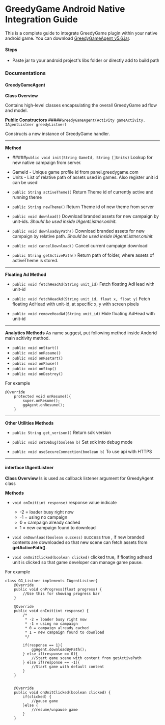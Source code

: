 GreedyGame Android Native Integration Guide
===================

This is a complete guide to integrate GreedyGame plugin within your native android game. You can download [GreedyGameAgent_v5.6.jar](#publish-a-document).

#### Steps

* Paste jar to your android project's libs folder or directly add to build path

### Documentations
#### GreedyGameAgent
**Class Overview**

Contains high-level classes encapsulating the overall GreedyGame ad flow and model.

**Public Constructors**
#####`GreedyGameAgent(Activity gameActivity, IAgentListner greedyListner)`

Constructs a new instance of GreedyGame handler.

----------

**Method**

 - #####`public void init(String GameId, String []Units)`
Lookup for new native campaign from server. 

* GameId - Unique game profile id from panel.greedygame.com
* Units - List of relative path of assets used in games. 
    Also register unit id can be used
    
 - `public String activeTheme()`
Return Theme id of currently active and running theme

 - `public String newTheme()`
Return Theme id of new theme from server

 - `public void download()`
 Download branded assets for new campaign by unit-ids.
 *Should be used inside IAgentListner.onInit.*
	
 - `public void downloadByPath()`
 Download branded assets for new campaign by relative path.
 *Should be used inside IAgentListner.onInit.*
	
 - `public void cancelDownload()`
 Cancel current campaign download
		
 - `public String getActivePath()`
 Return path of folder, where assets of activeTheme is stored.

----
**Floating Ad Method**

- `public void fetchHeadAd(String unit_id)`
Fetch floating AdHead with unit-id

- `public void fetchHeadAd(String unit_id, float x, float y)`
 Fetch floating AdHead with unit-id, at specific x, y with screen pixels
 
- `public void removeHeadAd(String unit_id)`
Hide floating AdHead with unit-id

----
**Analytics Methods**
As name suggest, put following method inside Andorid main acitivity method.

- `public void onStart()`
- `public void onResume()`
- `public void onRestart()`
- `public void onPause()`
- `public void onStop()`
- `public void onDestroy()`

For example
```
@Override
	protected void onResume(){
    	super.onResume();
    	ggAgent.onResume();
    }
```
----
**Other Utilities Methods**

 - `public String get_verison()`
Return sdk version
	
 - `public void setDebug(boolean b)`
Set sdk into debug mode
	
 - `public void useSecureConnection(boolean b)`
To use api with HTTPS


---
#### interface IAgentListner
**Class Overview**
Is is used as callback listener argument for GreedyAgent class

**Methods**
 
 - `void onInit(int response)`
 	response value indicate
	 * -2 = loader busy right now
	 * -1 = using no campaign
	 * 0 = campaign already cached
	 * 1 = new campaign found to download
 - `void onDownload(boolean success)`
success true , If new branded contents are downloaded so that new scene can fetch assets from **getActivePath()**.

 - `void onUnitClicked(boolean clicked)`
 clicked true, if floating adhead unit is clicked so that game developer can manage game pause.

For example



```
class GG_Listner implements IAgentListner{
	@Override
	public void onProgress(float progress) {
		//Use this for showing progress bar
	}

	@Override
	public void onInit(int response) {
		/*
		 * -2 = loader busy right now
		 * -1 = using no campaign
		 * 0 = campaign already cached
		 * 1 = new campaign found to download
		 */

		if(response == 1){
			ggAgent.downloadByPath();
		} else if(response == 0){
			//Start game scene with content from getActivePath
		} else if(response == -1){
			//Start game with default content
		}
	}


	@Override
	public void onUnitClicked(boolean clicked) {
		if(clicked) {
			//pause game
		}else {
			//resume/unpause game
		}
	}
```




